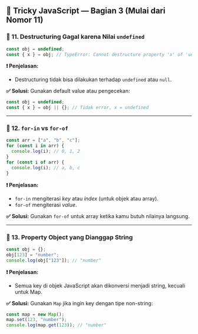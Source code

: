 ## 🧩 Tricky JavaScript — Bagian 3 (Mulai dari Nomor 11)

### 🧠 11. Destructuring Gagal karena Nilai `undefined`

```javascript
const obj = undefined;
const { x } = obj; // TypeError: Cannot destructure property 'x' of 'undefined'
```

**❗ Penjelasan:**

* Destructuring tidak bisa dilakukan terhadap `undefined` atau `null`.

**✅ Solusi:**
Gunakan default value atau pengecekan:

```javascript
const obj = undefined;
const { x } = obj || {}; // Tidak error, x = undefined
```

---

### 🧠 12. `for-in` vs `for-of`

```javascript
const arr = ["a", "b", "c"];
for (const i in arr) {
  console.log(i); // 0, 1, 2
}
for (const i of arr) {
  console.log(i); // a, b, c
}
```

**❗ Penjelasan:**

* `for-in` mengiterasi *key* atau *index* (untuk objek atau array).
* `for-of` mengiterasi *value*.

**✅ Solusi:**
Gunakan `for-of` untuk array ketika kamu butuh nilainya langsung.

---

### 🧠 13. Property Object yang Dianggap String

```javascript
const obj = {};
obj[123] = "number";
console.log(obj["123"]); // "number"
```

**❗ Penjelasan:**

* Semua key di objek JavaScript akan dikonversi menjadi string, kecuali untuk Map.

**✅ Solusi:**
Gunakan `Map` jika ingin key dengan tipe non-string:

```javascript
const map = new Map();
map.set(123, "number");
console.log(map.get(123)); // "number"
```


